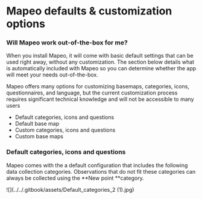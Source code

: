 # Mapeo defaults & customization options

### Will Mapeo work out-of-the-box for me?

When you install Mapeo, it will come with basic default settings that can be used right away, without any customization. The section below details what is automatically included with Mapeo so you can determine whether the app will meet your needs out-of-the-box.

Mapeo offers many options for customizing basemaps, categories, icons, questionnaires, and language, but the current customization process requires significant technical knowledge and will not be accessible to many users

* Default categories, icons and questions
* Default base map
* Custom categories, icons and questions
* Custom base maps

### **Default categories, icons and questions**

Mapeo comes with the a default configuration that includes the following data collection categories. Observations that do not fit these categories can always be collected using the **New point **category.

![](../../.gitbook/assets/Default\_categories\_2 (1).jpg)



